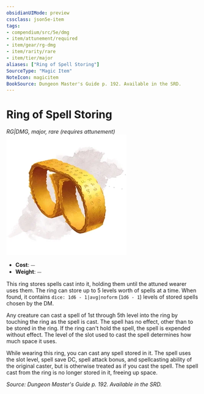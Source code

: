 ```yaml
---
obsidianUIMode: preview
cssclass: json5e-item
tags:
- compendium/src/5e/dmg
- item/attunement/required
- item/gear/rg-dmg
- item/rarity/rare
- item/tier/major
aliases: ["Ring of Spell Storing"]
SourceType: "Magic Item"
NoteIcon: magicitem
BookSource: Dungeon Master's Guide p. 192. Available in the SRD.
---
```

# Ring of Spell Storing
*RG|DMG, major, rare (requires attunement)*  
![](https://raw.githubusercontent.com/5etools-mirror-2/5etools-img/main/items/DMG/Ring%20of%20Spell%20Storing.webp#right)  

- **Cost**: ⏤
- **Weight**: ⏤

This ring stores spells cast into it, holding them until the attuned wearer uses them. The ring can store up to 5 levels worth of spells at a time. When found, it contains `dice: 1d6 - 1|avg|noform` (`1d6 - 1`) levels of stored spells chosen by the DM.

Any creature can cast a spell of 1st through 5th level into the ring by touching the ring as the spell is cast. The spell has no effect, other than to be stored in the ring. If the ring can't hold the spell, the spell is expended without effect. The level of the slot used to cast the spell determines how much space it uses.

While wearing this ring, you can cast any spell stored in it. The spell uses the slot level, spell save DC, spell attack bonus, and spellcasting ability of the original caster, but is otherwise treated as if you cast the spell. The spell cast from the ring is no longer stored in it, freeing up space.

*Source: Dungeon Master's Guide p. 192. Available in the SRD.*